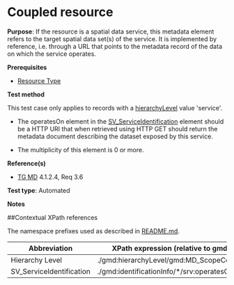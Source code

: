 # Coupled resource

**Purpose**: If the resource is a spatial data service, this metadata element refers to the
target spatial data set(s) of the service. It is implemented by reference, i.e. through a URL that
points to the metadata record of the data on which the service operates.

**Prerequisites**

* [Resource Type](http://inspire.ec.europa.eu/id/ats/metadata/2.0/sds/resource-type)

**Test method**

This test case only applies to records with a [hierarchyLevel](#hierarchyLevel) value 'service'.

* The operatesOn element in the [SV_ServiceIdentification](#SV_ServiceIdentification) element should be a HTTP URI that when retrieved using 
HTTP GET should return the metadata document describing the dataset exposed by this service.

* The multiplicity of this element is 0 or more.

**Reference(s)**	 

* [TG MD](http://inspire.ec.europa.eu/id/ats/metadata/2.0/sds/README#ref_TG_MD) 4.1.2.4, Req 3.6

**Test type**: Automated

**Notes**


##Contextual XPath references

The namespace prefixes used as described in [README.md](http://inspire.ec.europa.eu/id/ats/metadata/2.0/sds/README#namespaces).

Abbreviation                                   |  XPath expression (relative to gmd:MD_Metadata)
-----------------------------------------------| -------------------------------------------------------------------------
<a name="hierarchyLevel"></a> Hierarchy Level | ./gmd:hierarchyLevel/gmd:MD_ScopeCode/@codeListValue
<a name="coupling"></a> SV_ServiceIdentification   | ./gmd:identificationInfo/\*/srv:operatesOn
